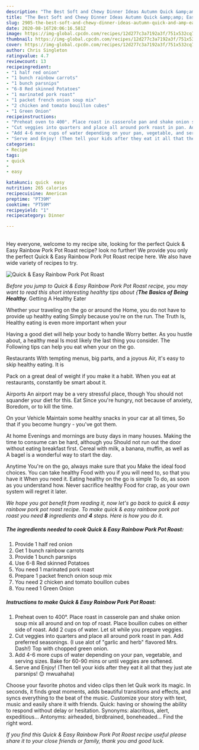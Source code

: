 ```yaml
---
description: "The Best Soft and Chewy Dinner Ideas Autumn Quick &amp;amp; Easy Rainbow Pork Pot Roast"
title: "The Best Soft and Chewy Dinner Ideas Autumn Quick &amp;amp; Easy Rainbow Pork Pot Roast"
slug: 2905-the-best-soft-and-chewy-dinner-ideas-autumn-quick-and-amp-easy-rainbow-pork-pot-roast
date: 2020-08-16T20:06:16.581Z
image: https://img-global.cpcdn.com/recipes/12d277c3a7192a3f/751x532cq70/quick-easy-rainbow-pork-pot-roast-recipe-main-photo.jpg
thumbnail: https://img-global.cpcdn.com/recipes/12d277c3a7192a3f/751x532cq70/quick-easy-rainbow-pork-pot-roast-recipe-main-photo.jpg
cover: https://img-global.cpcdn.com/recipes/12d277c3a7192a3f/751x532cq70/quick-easy-rainbow-pork-pot-roast-recipe-main-photo.jpg
author: Chris Singleton
ratingvalue: 4.7
reviewcount: 13
recipeingredient:
- "1 half red onion"
- "1 bunch rainbow carrots"
- "1 bunch parsnips"
- "6-8 Red skinned Potatoes"
- "1 marinated pork roast"
- "1 packet french onion soup mix"
- "2 chicken and tomato bouillon cubes"
- "1 Green Onion"
recipeinstructions:
- "Preheat oven to 400°. Place roast in casserole pan and shake onion soup mix all around and on top of roast. Place bouillon cubes on either side of roast. Add 2 cups of water. Let sit while you prepare veggies."
- "Cut veggies into quarters and place all around pork roast in pan. Add preferred seasonings. (I use alot of &#34;garlic and herb&#34; flavored Mrs. Dash!) Top with chopped green onion."
- "Add 4-6 more cups of water depending on your pan, vegetable, and serving sizes. Bake for 60-90 mins or until veggies are softened."
- "Serve and Enjoy! (Then tell your kids after they eat it all that they just ate parsnips! 😊 mwuahaha)"
categories:
- Recipe
tags:
- quick
- 
- easy

katakunci: quick  easy 
nutrition: 265 calories
recipecuisine: American
preptime: "PT39M"
cooktime: "PT59M"
recipeyield: "1"
recipecategory: Dinner

---
```

<br>
Hey everyone, welcome to my recipe site, looking for the perfect Quick &amp; Easy Rainbow Pork Pot Roast recipe? look no further! We provide you only the perfect Quick &amp; Easy Rainbow Pork Pot Roast recipe here. We also have wide variety of recipes to try.
<br>


![Quick &amp; Easy Rainbow Pork Pot Roast](https://img-global.cpcdn.com/recipes/12d277c3a7192a3f/751x532cq70/quick-easy-rainbow-pork-pot-roast-recipe-main-photo.jpg)

<i>Before you jump to Quick &amp; Easy Rainbow Pork Pot Roast recipe, you may want to read this short interesting healthy tips about {<strong>The Basics of Being Healthy</strong>.</i>
Getting A Healthy Eater

Whether your traveling on the go or around the
Home, you do not have to provide up healthy eating
Simply because you're on the run. The Truth Is,
Healthy eating is even more important when your


Having a good diet will help your body to handle
Worry better. As you hustle about, a healthy meal
Is most likely the last thing you consider. The
Following tips can help you eat when your on the go.

Restaurants
With tempting menus, big parts, and a joyous 
Air, it's easy to skip healthy eating. It is 

Pack on a great deal of weight if you make it a habit.
When you eat at restaurants, constantly be smart
about it.

Airports
An airport may be a very stressful place, though 
You should not squander your diet for this. Eat
Since you're hungry, not because of anxiety,
Boredom, or to kill the time.

On your Vehicle 
Maintain some healthy snacks in your car at all times,
So that if you become hungry - you've got them.

At home
Evenings and mornings are busy days in many houses.
Making the time to consume can be hard, although you
Should not run out the door without eating breakfast
first. Cereal with milk, a banana, muffin, as well as 
A bagel is a wonderful way to start the day.

Anytime You're on the go, always make sure that you
Make the ideal food choices. You can take healthy
Food with you if you will need to, so that you have it
When you need it. Eating healthy on the go is simple 
To do, as soon as you understand how. Never sacrifice healthy
Food for crap, as your own system will regret it later.


<i>We hope you got benefit from reading it, now let's go back to quick &amp; easy rainbow pork pot roast recipe. To make quick &amp; easy rainbow pork pot roast you need <strong>8</strong> ingredients and <strong>4</strong> steps. Here is how you do it.
</i>

##### The ingredients needed to cook Quick &amp; Easy Rainbow Pork Pot Roast:

1. Provide 1 half red onion
1. Get 1 bunch rainbow carrots
1. Provide 1 bunch parsnips
1. Use 6-8 Red skinned Potatoes
1. You need 1 marinated pork roast
1. Prepare 1 packet french onion soup mix
1. You need 2 chicken and tomato bouillon cubes
1. You need 1 Green Onion


##### Instructions to make Quick &amp; Easy Rainbow Pork Pot Roast:

1. Preheat oven to 400°. Place roast in casserole pan and shake onion soup mix all around and on top of roast. Place bouillon cubes on either side of roast. Add 2 cups of water. Let sit while you prepare veggies.
1. Cut veggies into quarters and place all around pork roast in pan. Add preferred seasonings. (I use alot of &#34;garlic and herb&#34; flavored Mrs. Dash!) Top with chopped green onion.
1. Add 4-6 more cups of water depending on your pan, vegetable, and serving sizes. Bake for 60-90 mins or until veggies are softened.
1. Serve and Enjoy! (Then tell your kids after they eat it all that they just ate parsnips! 😊 mwuahaha)


Choose your favorite photos and video clips then let Quik work its magic. In seconds, it finds great moments, adds beautiful transitions and effects, and syncs everything to the beat of the music. Customize your story with text, music and easily share it with friends. Quick: having or showing the ability to respond without delay or hesitation. Synonyms: alacritous, alert, expeditious… Antonyms: airheaded, birdbrained, boneheaded… Find the right word. 

<i>If you find this Quick &amp; Easy Rainbow Pork Pot Roast recipe useful please share it to your close friends or family, thank you and good luck.</i>
